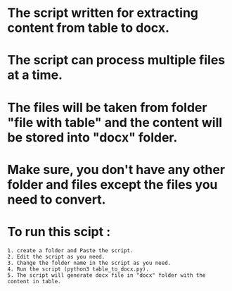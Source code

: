 # The script written for extracting content from table to docx.

# The script can process multiple files at a time.

# The files will be taken from folder "file with table" and the content will be stored into "docx" folder.

# Make sure, you don't have any other folder and files except the files you need to convert.

# To run this scipt :
	1. create a folder and Paste the script.
	2. Edit the script as you need.
	3. Change the folder name in the script as you need.
	4. Run the script (python3 table_to_docx.py).
	5. The script will generate docx file in "docx" folder with the content in table.
